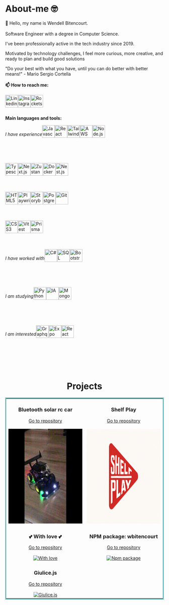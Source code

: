 # About-me 🤓

👋 Hello, my name is Wendell Bitencourt. 
<br/>
<br/>
Software Engineer with a degree in Computer Science. 

I've been professionally active in the tech industry since 2019.

Motivated by technology challenges, I feel more curious, more creative, and ready to plan and build good solutions

"Do your best with what you have, until you can do better with better means!" - Mario Sergio Cortella
<br> 
<br/>
**📫 How to reach me:**
<br/>
<br/>
<a href="https://www.linkedin.com/in/wendell-bitencourt/" target="blank"><img title="Linkedin" align="left" height="40" width="40" src="https://cdn-icons-png.flaticon.com/512/145/145807.png"></a>
<a href="https://www.instagram.com/wbitencourt.dev/" target="blank"><img title="Instagram" align="left" height="40" width="40" src="https://cdn-icons-png.flaticon.com/512/3955/3955024.png"></a>
<a href="https://app.rocketseat.com.br/me/wendell-bitencourt" target="blank"><img title="Rocketseat" align="left" height="40" width="40" src="https://github.com/user-attachments/assets/babeefc0-60bc-45ec-8f6a-50b083cfb9b9"></a>
<br/>
<br/>
<br/>

**Main languages and tools:**
<div style="display: flex;">
    <h6>I have experience</h6>
    <a href="https://www.javascript.com/" target="blank"><img title="Javascript" align="left" height="40" width="40" src="https://xesque.rocketseat.dev/platform/tech/javascript.svg"></a>
    <a href="https://reactjs.org/" target="blank"><img title="React" align="left" height="40" width="40" src="https://xesque.rocketseat.dev/platform/tech/reactjs.svg"></a>
    <a href="https://tailwindcss.com/" target="blank"><img title="Tailwind" align="left" height="40" width="40" src="https://xesque.rocketseat.dev/platform/tech/tailwind.svg"></a>
    <a href="https://aws.amazon.com/" target="blank"><img title="AWS" align="left" height="40" width="40" src="https://xesque.rocketseat.dev/platform/tech/aws.svg"></a>
    <a href="https://nodejs.org/en/" target="blank"><img title="Node.js" align="left" height="40" width="40" src="https://xesque.rocketseat.dev/platform/tech/node.svg"></a>
</div>
<br/>
<br/>
<br/>
<div style="display: flex;">
    <a href="https://www.typescriptlang.org/" target="blank"><img title="Typescript" align="left" height="40" width="40" src="https://xesque.rocketseat.dev/platform/tech/typescript.svg"></a>
    <a href="https://nextjs.org/" target="blank"><img title="Next.js" align="left" height="40" width="40" src="https://xesque.rocketseat.dev/platform/tech/nextjs.svg"></a>
    <a href="https://zustand-demo.pmnd.rs/" target="blank"><img title="Zustand" align="left" height="40" width="40" src="https://xesque.rocketseat.dev/platform/tech/1683814464431.png"></a>
    <a href="https://www.docker.com/" target="blank"><img title="Docker" align="left" height="40" width="40" src="https://xesque.rocketseat.dev/platform/tech/docker.svg"></a>
    <a href="https://nestjs.com/" target="blank"><img title="Nest.js" align="left" height="40" width="40" src="https://xesque.rocketseat.dev/platform/tech/1663679627579.svg"></a>
</div>
<br/>
<br/>
<br/>
<div style="display: flex;">
    <a href="https://www.w3.org/html/" target="blank"><img title="HTML5" align="left" height="40" width="40" src="https://xesque.rocketseat.dev/platform/tech/html5.svg"></a>
    <a href="https://playwright.dev" target="blank"><img title="Playwright" align="left" height="40" width="40" src="https://playwright.dev/img/playwright-logo.svg"></a> 
    <a href="https://storybook.js.org/" target="blank"><img title="Storybook" align="left" height="40" width="40" width="40" src="https://wbitencourt.dev/icons/storybook.svg"></a>
    <a href="https://www.postgresql.org/" target="blank"><img title="Postgresql" align="left" height="40" width="40" src="https://xesque.rocketseat.dev/platform/tech/postgresql.svg"></a>
    <a href="https://git-scm.com/" target="blank"><img title="Git" align="left" height="40" width="40" src="https://xesque.rocketseat.dev/platform/tech/git.svg"></a>
</div>
<br/>
<br/>
<br/>
<div style="display: flex;">
    <a href="https://www.w3.org/Style/CSS/Overview.en.html" target="blank"><img title="CSS3" align="left" height="40" width="40" src="https://xesque.rocketseat.dev/platform/tech/css3.svg"></a>
    <a href="https://vitest.dev" target="blank"><img title="Vitest" align="left" height="40" width="40" src="https://vitest.dev/logo.svg"></a>
    <a href="https://www.prisma.io/" target="blank"><img title="Prisma" align="left" height="40" width="40" src="https://media.licdn.com/dms/image/v2/D4E0BAQFaUsHXnHsWYg/company-logo_200_200/B4EZdktszGGcAM-/0/1749741391496/prisma_io_logo?e=1756944000&v=beta&t=NU3-ZyAATQlzWvirv3h-vcnv_sDsGiuJ8h53ZuDpfrE"></a>

</div>
<br/>
<br/>
<br/>
<div style="display: flex;">
    <h6>I have worked with</h6>
    <a href="https://learn.microsoft.com/en-us/dotnet/csharp/" target="blank"><img title="C#" align="left" height="40" width="40" src="https://xesque.rocketseat.dev/platform/tech/c-sharp.svg"></a>
    <a href="https://www.microsoft.com/en-us/sql-server/" target="blank"><img title="SQL Server" align="left" height="40" width="40" src="https://xesque.rocketseat.dev/platform/tech/sql-server.svg"></a>
    <a href="https://getbootstrap.com/" target="blank"><img title="Bootstrap" align="left" height="40" width="40" src="https://xesque.rocketseat.dev/platform/tech/bootstrap.svg"></a> 
</div>
<br/>
<br/>
<br/>
<div style="display: flex;">
    <h6>I am studying</h6>
    <a href="https://www.python.org/" target="blank"><img title="Python" align="left" height="40" width="40" src="https://xesque.rocketseat.dev/platform/tech/python.svg"></a>
    <a href="https://app.rocketseat.com.br/journey/inteligencia-artificial/contents" target="blank"><img title="IA" align="left" height="40" width="40" src="https://xesque.rocketseat.dev/platform/1724859467072.svg"></a>
        <a href="https://www.mongodb.com/" target="blank"><img title="MongoDB" align="left" height="40" width="40" src="https://xesque.rocketseat.dev/platform/tech/mongodb.svg"></a>
</div>
<br/>
<br/>
<br/>
<div style="display: flex;">
    <h6>I am interested</h6>
    <a href="https://graphql.org/" target="blank"><img title="Graphql" align="left" height="40" width="40" src="https://xesque.rocketseat.dev/platform/tech/graphql.svg"></a>
    <a href="https://expo.dev" target="blank"><img title="Expo" align="left" height="40" width="40" src="https://xesque.rocketseat.dev/platform/tech/1663680122056.svg"></a>
    <a href="https://reactnative.dev/" target="blank"><img title="React Native" align="left" height="40" width="40" src="https://xesque.rocketseat.dev/platform/tech/react-native.svg"></a>
</div>
<br/>
<br/>
<br/>
<br/>
<h1 align="center">Projects</h1>

<table bordercolor="#66b2b2" align="center">
    <tr>
        <td width="50%" valign="top" align="center">           
            <h3 align="center">Bluetooth solar rc car</h3>        
            <a align="center" valign="center" target="_blank" height="15px" href="https://github.com/WBitencourt/bluetooth-solar-rc-car">
                <span>Go to repository</span>
            </a>   
            <br />  
            <br /> 
            <a align="center" valign="center" href="https://github.com/WBitencourt/bluetooth-solar-rc-car">
                <img src="images/RemoteCar_bluetooth3.gif" height="300px" alt="Remote car bluetooth"/>
            </a>
        </td>    
        <td width="50%" valign="top" align="center">           
            <h3 align="center">Shelf Play</h3>         
            <a align="center" valign="center" target="_blank" href="https://github.com/WBitencourt/shelf-play-front-end">
                <span>Go to repository</span>
            </a>    
            <br />  
            <br />  
            <a align="center" valign="center" href="https://github.com/WBitencourt/shelf-play-front-end">
                <img src="images/shelf-play-logo.png" height="300px" alt="Shelf play"/>
            </a>
        </td>  
    </tr>
    <tr>
        <td width="50%" valign="top" align="center">           
            <h3 align="center">💕 With love 💕</h3>  
            <a align="center" valign="center" target="_blank" href="https://github.com/WBitencourt/with-love">
                <span>Go to repository</span>
            </a>  
            <br />  
            <br />
            <a align="center" valign="center" href="https://github.com/WBitencourt/with-love">
                <img src="https://github.com/user-attachments/assets/adee83dd-cec1-4cc5-ad19-ee9023bc3f9f" height="300px" alt="With love"/>
            </a>  
        </td>  
        <td width="50%" valign="top" align="center">           
            <h3 align="center">NPM package: wbitencourt</h3>    
            <a align="center" valign="center" target="_blank" href="https://github.com/WBitencourt/npm-wbitencourt">
                <span>Go to repository</span>
            </a>
            <br />  
            <br /> 
            <a align="center" valign="center" href="https://www.npmjs.com/package/wbitencourt">
                <img src="https://github.com/user-attachments/assets/a1eb1a07-d406-446e-b017-50fd4be36df4" height="300px" alt="Npm package"/>
            </a>  
        </td>  
    </tr>
    <tr>
        <td width="50%" valign="top" align="center">     
                    <h3 align="center">Giulice.js</h3>  
            <a align="center" valign="center" target="_blank" href="https://github.com/WBitencourt/giulice.js">
                <span>Go to repository</span>
            </a> 
            <br />  
            <br />  
            <a align="center" valign="center" href="https://github.com/WBitencourt/giulice.js">
                <img src="https://github.com/user-attachments/assets/d002ccf7-b914-4cdb-9329-f98ff30b55d8" height="300px" alt="Giulice.js"/>
            </a>   
        </td>  
        <td width="50%" valign="top" align="center">             
        </td>  
    </tr>
</table>
